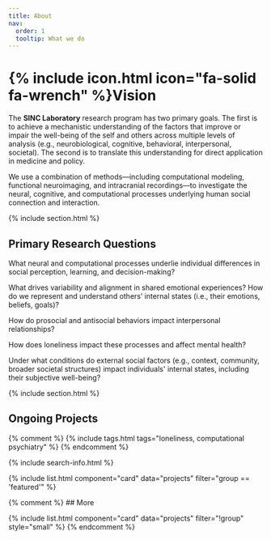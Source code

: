 ```yaml
---
title: About
nav:
  order: 1
  tooltip: What we do
---
```


# {% include icon.html icon="fa-solid fa-wrench" %}Vision

The <strong>SINC Laboratory</strong> research program has two primary goals. The first is to achieve a mechanistic understanding of the factors that improve or impair the well-being of the self and others across multiple levels of analysis (e.g., neurobiological, cognitive, behavioral, interpersonal, societal). The second is to translate this understanding for direct application in medicine and policy.

We use a combination of methods—including computational modeling, functional neuroimaging, and intracranial recordings—to investigate the neural, cognitive, and computational processes underlying human social connection and interaction.

{% include section.html %}

## Primary Research Questions

What neural and computational processes underlie individual differences in social perception, learning, and decision-making?

What drives variability and alignment in shared emotional experiences? How do we represent and understand others’ internal states (i.e., their emotions, beliefs, goals)?

How do prosocial and antisocial behaviors impact interpersonal relationships?

How does loneliness impact these processes and affect mental health?

Under what conditions do external social factors (e.g., context, community, broader societal structures) impact individuals' internal states, including their subjective well-being?

{% include section.html %}

## Ongoing Projects

{% comment %} {% include tags.html tags="loneliness, computational psychiatry" %} {% endcomment %}

{% include search-info.html %}

{% include list.html component="card" data="projects" filter="group == 'featured'" %}

{% comment %} ## More

{% include list.html component="card" data="projects" filter="!group" style="small" %} {% endcomment %}

